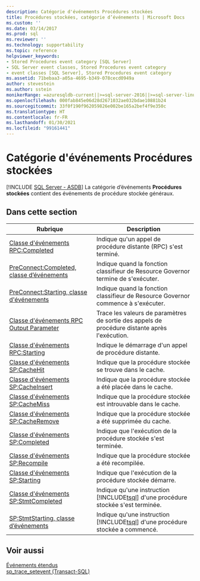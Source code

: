 ```yaml
---
description: Catégorie d'événements Procédures stockées
title: Procédures stockées, catégorie d’événements | Microsoft Docs
ms.custom: ''
ms.date: 03/14/2017
ms.prod: sql
ms.reviewer: ''
ms.technology: supportability
ms.topic: reference
helpviewer_keywords:
- Stored Procedures event category [SQL Server]
- SQL Server event classes, Stored Procedures event category
- event classes [SQL Server], Stored Procedures event category
ms.assetid: 71bebaa3-a05a-4695-b349-078cecd0949a
author: stevestein
ms.author: sstein
monikerRange: =azuresqldb-current||>=sql-server-2016||>=sql-server-linux-2017||=azuresqldb-mi-current
ms.openlocfilehash: 000fab845e06d28d2671032ae032bdae10881b24
ms.sourcegitcommit: 33f0f190f962059826e002be165a2bef4f9e350c
ms.translationtype: HT
ms.contentlocale: fr-FR
ms.lasthandoff: 01/30/2021
ms.locfileid: "99161441"
---
```

# <a name="stored-procedures-event-category"></a>Catégorie d'événements Procédures stockées
[!INCLUDE [SQL Server - ASDB](../../includes/applies-to-version/sql-asdb.md)]
   La catégorie d’événements **Procédures stockées** contient des événements de procédure stockée généraux.  
  
## <a name="in-this-section"></a>Dans cette section  
  
|Rubrique|Description|  
|-----------|-----------------|  
|[Classe d'événements RPC:Completed](../../relational-databases/event-classes/rpc-completed-event-class.md)|Indique qu'un appel de procédure distante (RPC) s'est terminé.|  
|[PreConnect:Completed, classe d’événements](../../relational-databases/event-classes/preconnect-completed-event-class.md)|Indique quand la fonction classifieur de Resource Governor termine de s'exécuter.|  
|[PreConnect:Starting, classe d'événements](../../relational-databases/event-classes/preconnect-starting-event-class.md)|Indique quand la fonction classifieur de Resource Governor commence à s'exécuter.|  
|[Classe d'événements RPC Output Parameter](../../relational-databases/event-classes/rpc-output-parameter-event-class.md)|Trace les valeurs de paramètres de sortie des appels de procédure distante après l'exécution.|  
|[Classe d'événements RPC:Starting](../../relational-databases/event-classes/rpc-starting-event-class.md)|Indique le démarrage d'un appel de procédure distante.|  
|[Classe d'événements SP:CacheHit](../../relational-databases/event-classes/sp-cachehit-event-class.md)|Indique que la procédure stockée se trouve dans le cache.|  
|[Classe d'événements SP:CacheInsert](../../relational-databases/event-classes/sp-cacheinsert-event-class.md)|Indique que la procédure stockée a été placée dans le cache.|  
|[Classe d'événements SP:CacheMiss](../../relational-databases/event-classes/sp-cachemiss-event-class.md)|Indique que la procédure stockée est introuvable dans le cache.|  
|[Classe d'événements SP:CacheRemove](../../relational-databases/event-classes/sp-cacheremove-event-class.md)|Indique que la procédure stockée a été supprimée du cache.|  
|[Classe d'événements SP:Completed](../../relational-databases/event-classes/sp-completed-event-class.md)|Indique que l'exécution de la procédure stockée s'est terminée.|  
|[Classe d'événements SP:Recompile](../../relational-databases/event-classes/sp-recompile-event-class.md)|Indique que la procédure stockée a été recompilée.|  
|[Classe d'événements SP:Starting](../../relational-databases/event-classes/sp-starting-event-class.md)|Indique que l'exécution de la procédure stockée démarre.|  
|[Classe d'événements SP:StmtCompleted](../../relational-databases/event-classes/sp-stmtcompleted-event-class.md)|Indique qu'une instruction [!INCLUDE[tsql](../../includes/tsql-md.md)] d'une procédure stockée s'est terminée.|  
|[SP:StmtStarting, classe d’événements](../../relational-databases/event-classes/sp-stmtstarting-event-class.md)|Indique qu'une instruction [!INCLUDE[tsql](../../includes/tsql-md.md)] d'une procédure stockée a commencé.|  
  
## <a name="see-also"></a>Voir aussi  
 [Événements étendus](../../relational-databases/extended-events/extended-events.md)   
 [sp_trace_setevent &#40;Transact-SQL&#41;](../../relational-databases/system-stored-procedures/sp-trace-setevent-transact-sql.md)  
  
  

